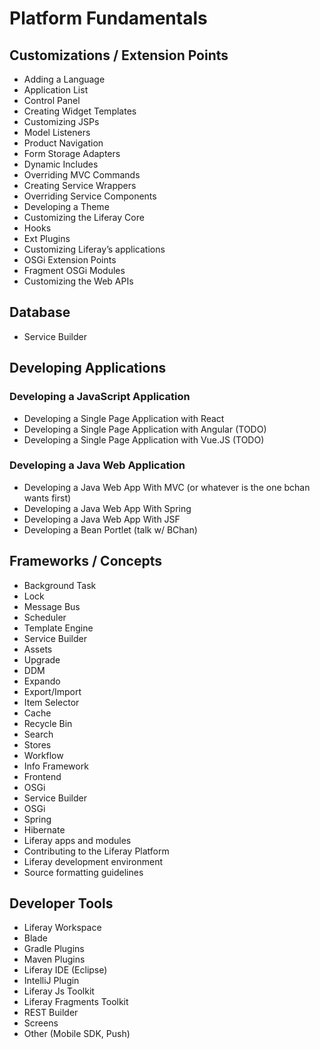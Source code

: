 # Platform Fundamentals

## Customizations / Extension Points

* Adding a Language
* Application List
* Control Panel
* Creating Widget Templates
* Customizing JSPs
* Model Listeners
* Product Navigation
* Form Storage Adapters
* Dynamic Includes
* Overriding MVC Commands
* Creating Service Wrappers
* Overriding Service Components
* Developing a Theme
* Customizing the Liferay Core
* Hooks
* Ext Plugins
* Customizing Liferay’s applications
* OSGi Extension Points
* Fragment OSGi Modules
* Customizing the Web APIs

## Database

* Service Builder

## Developing Applications

### Developing a JavaScript Application

* Developing a Single Page Application with React
* Developing a Single Page Application with Angular (TODO)
* Developing a Single Page Application with Vue.JS (TODO)

### Developing a Java Web Application

* Developing a Java Web App With MVC (or whatever is the one bchan wants first)
* Developing a Java Web App With Spring
* Developing a Java Web App With JSF
* Developing a Bean Portlet (talk w/ BChan)

## Frameworks / Concepts

* Background Task
* Lock
* Message Bus
* Scheduler
* Template Engine
* Service Builder
* Assets
* Upgrade
* DDM
* Expando
* Export/Import
* Item Selector
* Cache
* Recycle Bin
* Search
* Stores
* Workflow
* Info Framework
* Frontend
* OSGi
* Service Builder
* OSGi
* Spring
* Hibernate
* Liferay apps and modules
* Contributing to the Liferay Platform
* Liferay development environment
* Source formatting guidelines

## Developer Tools

* Liferay Workspace
* Blade
* Gradle Plugins
* Maven Plugins
* Liferay IDE (Eclipse)
* IntelliJ Plugin
* Liferay Js Toolkit
* Liferay Fragments Toolkit
* REST Builder
* Screens
* Other (Mobile SDK, Push)
